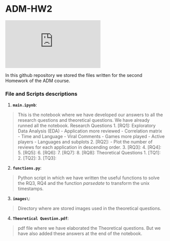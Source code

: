 # ADM-HW2

![steam](https://www.vortez.net/contentteller.php?ct=news&action=file&id=18653)

In this github repository we stored the files written for the second Homework of the ADM course.

### File and Scripts descriptions
1. __`main.ipynb`__:
  > This is the notebook where we have developed our answers to all the research questions and theoretical questions. We have already runned all the notebook.
    Research Questions
			1. [RQ1]: Exploratory Data Analysis (EDA)
			  - Application more reviewed 
			  - Correlation matrix
			  - Time and Language
			  - Viral Comments
			  - Games more played
			  - Active players
			  - Languages and subplots
			2. [RQ2]:
        - Plot the number of reviews for each application in descending order.
      3. [RQ3]:
  	  4. [RQ4]: 
      5. [RQ5]:
      6. [RQ6]:
      7. [RQ7]:
      8. [RQ8]:
    Theoretical Questions 
			1. [TQ1]:  
			2. [TQ2]:
      3. [TQ3]:
      
2. __`functions.py`__:
  > Python script in which we have written the useful functions to solve the RQ3, RQ4 and the function *parsedate* to transform the unix timestamps.
3. __`images\`__: 
  > Directory where are stored images used in the theoretical questions.
4. __`Theoretical Question.pdf`__: 
  > pdf file where we have elaborated the Theoretical questions. But we have also added these answers at the end of the notebook. 
